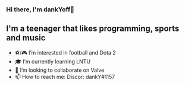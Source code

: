 ### Hi there, I'm dankYoff👋

## I'm a teenager that likes programming, sports and music
- ⚽/🎮 I’m interested in football and Dota 2
- 🎓 I’m currently learning LNTU
- 💞️ I’m looking to collaborate on Valve
- 📫 How to reach me: Discor: dankY#1157
